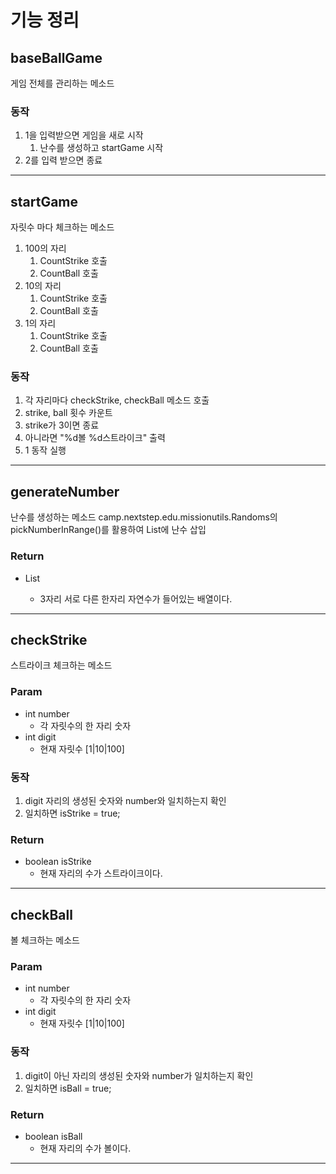 # 기능 정리
## baseBallGame
게임 전체를 관리하는 메소드

### 동작
1. 1을 입력받으면 게임을 새로 시작
   1. 난수를 생성하고 startGame 시작
2. 2를 입력 받으면 종료
---

## startGame
자릿수 마다 체크하는 메소드

1. 100의 자리
   1. CountStrike 호출
   2. CountBall 호출
2. 10의 자리
   1. CountStrike 호출
   2. CountBall 호출
3. 1의 자리
   1. CountStrike 호출
   2. CountBall 호출

### 동작
1. 각 자리마다 checkStrike, checkBall 메소드 호출
2. strike, ball 횟수 카운트
3. strike가 3이면 종료
4. 아니라면 "%d볼 %d스트라이크" 출력
5. 1 동작 실행

---
## generateNumber
난수를 생성하는 메소드
camp.nextstep.edu.missionutils.Randoms의 pickNumberInRange()를 활용하여 List<Integer>에 난수 삽입

### Return
- List<Integer>
  - 3자리 서로 다른 한자리 자연수가 들어있는 배열이다.
---
## checkStrike 
스트라이크 체크하는 메소드

### Param 
- int number
  - 각 자릿수의 한 자리 숫자
- int digit
  - 현재 자릿수 [1|10|100]

### 동작
1. digit 자리의 생성된 숫자와 number와 일치하는지 확인  
2. 일치하면 isStrike = true;

### Return
  - boolean isStrike
    - 현재 자리의 수가 스트라이크이다.
---

## checkBall
볼 체크하는 메소드

### Param
- int number
    - 각 자릿수의 한 자리 숫자
- int digit
    - 현재 자릿수 [1|10|100]

### 동작
1. digit이 아닌 자리의 생성된 숫자와 number가 일치하는지 확인  
2. 일치하면 isBall = true;

### Return
- boolean isBall
    - 현재 자리의 수가 볼이다.
---

